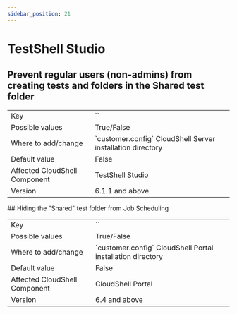 ```yaml
---
sidebar_position: 21
---
```


# TestShell Studio

## Prevent regular users (non-admins) from creating tests and folders in the Shared test folder
<table>
	<tbody>
		<tr>
			<td>Key</td>
			<td>`<add key="AllowNonAdminToCreateTestsUnderSharedRoot" value="false"/>`</td>
		</tr>
		<tr>
			<td>Possible values</td>
			<td>True/False</td>
		</tr>
		<tr>
			<td>Where to add/change</td>
			<td>`customer.config` CloudShell Server installation directory</td>
		</tr>
		<tr>
			<td>Default value</td>
			<td>False</td>
		</tr>
		<tr>
			<td>Affected CloudShell Component</td>
			<td>TestShell Studio</td>
		</tr>
		<tr>
			<td>Version</td>
			<td>6.1.1 and above</td>
		</tr>
	</tbody>
</table>
## Hiding the "Shared" test folder from Job Scheduling
<table>
	<tbody>
		<tr>
			<td>Key</td>
			<td>`<add key="AllowNonAdminToCreateTestsUnderSharedRoot" value="false"/>`</td>
		</tr>
		<tr>
			<td>Possible values</td>
			<td>True/False</td>
		</tr>
		<tr>
			<td>Where to add/change</td>
			<td>`customer.config` CloudShell Portal installation directory</td>
		</tr>
		<tr>
			<td>Default value</td>
			<td>False</td>
		</tr>
		<tr>
			<td>Affected CloudShell Component</td>
			<td>CloudShell Portal</td>
		</tr>
		<tr>
			<td>Version</td>
			<td>6.4 and above</td>
		</tr>
	</tbody>
</table>
